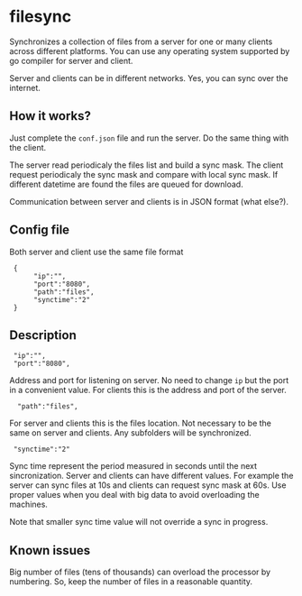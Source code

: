 filesync
====

Synchronizes a collection of files from a server for one or many clients across different platforms. You can use any operating system supported by go compiler for server and client.

Server and clients can be in different networks. Yes, you can sync over the internet.

## How it works?

Just complete the `conf.json` file and run the server. Do the same thing with the client.

The server read periodicaly the files list and build a sync mask. The client request periodicaly the sync mask and compare with local sync mask. If different datetime are found the files are queued for download.

Communication between server and clients is in JSON format (what else?).

## Config file

Both server and client use the same file format

     {
          "ip":"",
          "port":"8080",
          "path":"files",
          "synctime":"2"
     }

## Description

     "ip":"",
     "port":"8080",

Address and port for listening on server. No need to change `ip` but the port in a convenient value. For clients this is the address and port of the server.

      "path":"files",

For server and clients this is the files location. Not necessary to be the same on server and clients. Any subfolders will be synchronized.

     "synctime":"2"

Sync time represent the period measured in seconds until the next sincronization. Server and clients can have different values. For example the server can sync files at 10s and clients can request sync mask at 60s. Use proper values when you deal with big data to avoid overloading the machines.

Note that smaller sync time value will not override a sync in progress.

## Known issues

Big number of files (tens of thousands) can overload the processor by numbering. So, keep the number of files in a reasonable quantity.